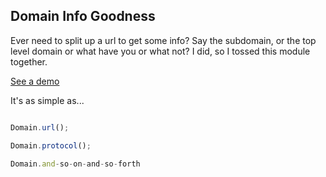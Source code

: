 ## Domain Info Goodness

Ever need to split up a url to get some info? Say the subdomain, or the top level domain or what have you or what not? I did, so I tossed this module together.

[See a demo](http://benrlodge.github.io/domain-info/)

It's as simple as...

```javascript

Domain.url();

Domain.protocol();

Domain.and-so-on-and-so-forth

```